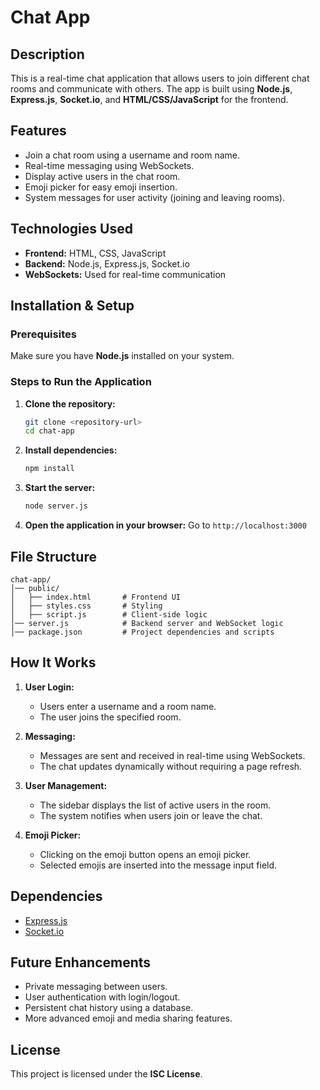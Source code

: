 # Chat App

## Description
This is a real-time chat application that allows users to join different chat rooms and communicate with others. The app is built using **Node.js**, **Express.js**, **Socket.io**, and **HTML/CSS/JavaScript** for the frontend.

## Features
- Join a chat room using a username and room name.
- Real-time messaging using WebSockets.
- Display active users in the chat room.
- Emoji picker for easy emoji insertion.
- System messages for user activity (joining and leaving rooms).

## Technologies Used
- **Frontend:** HTML, CSS, JavaScript
- **Backend:** Node.js, Express.js, Socket.io
- **WebSockets:** Used for real-time communication

## Installation & Setup
### Prerequisites
Make sure you have **Node.js** installed on your system.

### Steps to Run the Application
1. **Clone the repository:**
   ```sh
   git clone <repository-url>
   cd chat-app
   ```

2. **Install dependencies:**
   ```sh
   npm install
   ```

3. **Start the server:**
   ```sh
   node server.js
   ```

4. **Open the application in your browser:**
   Go to `http://localhost:3000`

## File Structure
```
chat-app/
│── public/
│   ├── index.html       # Frontend UI
│   ├── styles.css       # Styling
│   ├── script.js        # Client-side logic
│── server.js            # Backend server and WebSocket logic
│── package.json         # Project dependencies and scripts
```

## How It Works
1. **User Login:**
   - Users enter a username and a room name.
   - The user joins the specified room.

2. **Messaging:**
   - Messages are sent and received in real-time using WebSockets.
   - The chat updates dynamically without requiring a page refresh.

3. **User Management:**
   - The sidebar displays the list of active users in the room.
   - The system notifies when users join or leave the chat.

4. **Emoji Picker:**
   - Clicking on the emoji button opens an emoji picker.
   - Selected emojis are inserted into the message input field.

## Dependencies
- [Express.js](https://expressjs.com/)
- [Socket.io](https://socket.io/)

## Future Enhancements
- Private messaging between users.
- User authentication with login/logout.
- Persistent chat history using a database.
- More advanced emoji and media sharing features.

## License
This project is licensed under the **ISC License**.


